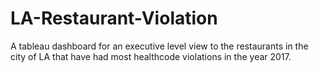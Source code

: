 # LA-Restaurant-Violation
A tableau dashboard for an executive level view to the restaurants in the city of LA that have had most healthcode violations in the year 2017. 

